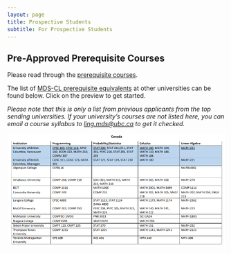 ```yaml
---
layout: page
title: Prospective Students
subtitle: For Prospective Students
---
```


## Pre-Approved Prerequisite Courses
Please read through the [prerequisite courses](https://masterdatascience.ubc.ca/admissions/prerequisites).

The list of [MDS-CL prerequisite equivalents](/assets/img/MDS-CL-prerequisite-equivalents-list.pdf) at other universities can be found below. Click on the preview to get started.

*Please note that this is only a list from previous applicants from the top sending universities. If your university’s courses are not listed here, you can email a
course syllabus to [ling.mds@ubc.ca](ling.mds@ubc.ca) to get it checked.* 

<p><a href="/assets/img/MDS-CL-prerequisite-equivalents-list.pdf" class="image fit"><img src="/assets/img/MDS-CL-equivalents-preview.png" alt="MDS-CL Prerequisite Equivalents"></a></p>
